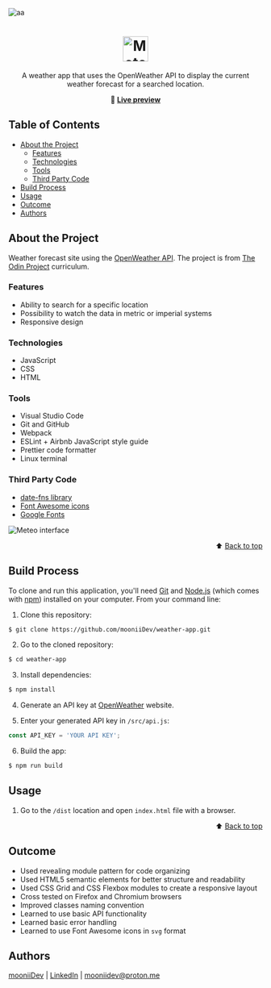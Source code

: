 <div id="top"></div>

![aa](https://img.shields.io/badge/Built%20with-🤍-red?style=flat-square)

<div align="center">

  <h1>
    <img alt="Meteo logo" src="https://user-images.githubusercontent.com/51089302/164212893-cfe01441-aa35-4797-9a05-b3ada6a3c222.png" height="50px">
  </h1>

  <p>A weather app that uses the OpenWeather API to display the current weather forecast for a searched location.</p>

  🔗 <b> [Live preview](https://mooniidev.github.io/weather-app/)</b>
</div>

## Table of Contents

- [About the Project](#about-the-project)
  - [Features](#features)
  - [Technologies](#technologies)
  - [Tools](#tools)
  - [Third Party Code](#third-party-code)
- [Build Process](#build-process)
- [Usage](#usage)
- [Outcome](#outcome)
- [Authors](#authors)


## About the Project

Weather forecast site using the [OpenWeather API](https://openweathermap.org/api). The project is from [The Odin Project](https://www.theodinproject.com/paths/full-stack-javascript/courses/javascript/lessons/weather-app) curriculum.

### Features

- Ability to search for a specific location
- Possibility to watch the data in metric or imperial systems
- Responsive design

### Technologies

- JavaScript
- CSS
- HTML

### Tools

- Visual Studio Code
- Git and GitHub
- Webpack
- ESLint + Airbnb JavaScript style guide
- Prettier code formatter
- Linux terminal


### Third Party Code

- [date-fns library](https://date-fns.org/)
- [Font Awesome icons](https://fontawesome.com/)
- [Google Fonts](https://fonts.google.com/)

<img alt="Meteo interface" src="https://user-images.githubusercontent.com/51089302/164213570-44464a7b-18bb-4af6-bf65-d0fcab33ef55.png">

<p align="right">⬆️ <a href="#top">Back to top</a></p>

## Build Process

To clone and run this application, you'll need [Git](https://git-scm.com) and [Node.js](https://nodejs.org/en/download/) (which comes with [npm](http://npmjs.com)) installed on your computer. From your command line:

1. Clone this repository:
```sh
$ git clone https://github.com/mooniiDev/weather-app.git
```
2. Go to the cloned repository:
```sh
$ cd weather-app
```
3. Install dependencies:
```sh
$ npm install
```
4. Generate an API key at [OpenWeather](https://openweathermap.org/) website.

5. Enter your generated API key in `/src/api.js`:
```js
const API_KEY = 'YOUR API KEY';
```
6. Build the app:
```sh
$ npm run build
```

## Usage
1. Go to the `/dist` location and open `index.html` file with a browser.

<p align="right">⬆️ <a href="#top">Back to top</a></p>

## Outcome

- Used revealing module pattern for code organizing
- Used HTML5 semantic elements for better structure and readability
- Used CSS Grid and CSS Flexbox modules to create a responsive layout
- Cross tested on Firefox and Chromium browsers
- Improved classes naming convention
- Learned to use basic API functionality
- Learned basic error handling
- Learned to use Font Awesome icons in `svg` format

## Authors

[mooniiDev](https://github.com/mooniiDev) | [LinkedIn](https://www.linkedin.com/in/mooniidev/) | mooniidev@proton.me
